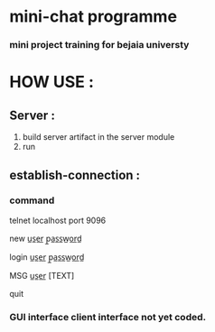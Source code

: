 
# mini-chat programme 

### mini project training for bejaia universty


# HOW USE :

## Server :  
 1) build server artifact in the server module
 2) run
 
 ## establish-connection :
 
 ### command 
 
 telnet  localhost port 9096
 
 new u̲s̲e̲r̲ p̲a̲s̲s̲w̲o̲r̲d̲
 
 login u̲s̲e̲r̲ p̲a̲s̲s̲w̲o̲r̲d̲
    
 MSG u̲s̲e̲r̲ [TEXT]
    
 quit
   

### GUI interface client interface not yet coded.
